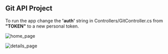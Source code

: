 <h2>Git API Project</h2>
 
To run the app change the <strong>'auth'</strong> string in Controllers/GitController.cs from <strong>"TOKEN"</strong> to a new personal token.

![home_page](https://github.com/CraigWhittington/GitAPI/blob/main/GitApi/Assets/GitHome.PNG)

![details_page](https://github.com/CraigWhittington/GitAPI/blob/main/GitApi/Assets/GitDetails.PNG)

